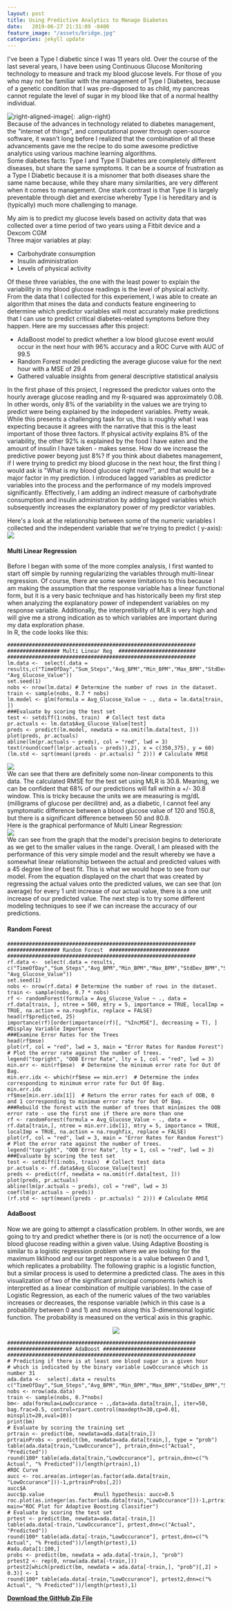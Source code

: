 ```yaml
---
layout: post
title: Using Predictive Analytics to Manage Diabetes
date:   2019-06-27 21:31:09 -0400
feature_image: "/assets/bridge.jpg"
categories: jekyll update
---
```


I've been a Type I diabetic since I was 11 years old. Over the course of the last several years, I have been using Continuous Glucose Monitoring technology to measure and track my blood glucose levels. For those of you who may not be familiar with the management of Type I Diabetes, because of a genetic condition that I was pre-disposed to as child, my pancreas cannot regulate the level of sugar in my blood like that of a normal healthy individual.  

![right-aligned-image](/assets/dexcom.png){: .align-right}   
Because of the advances in technology related to diabetes management, the "internet of things", and computational power through open-source software, it wasn't long before I realized that the combination of all these advancements gave me the recipe to do some awesome predictive analytics using various machine learning algorithms.   
Some diabetes facts: Type I and Type II Diabetes are completely different diseases, but share the same symptoms. It can be a source of frustration as a Type I Diabetic because it is a misnomer that both diseases share the same name because, while they share many similarities, are very different when it comes to management. One stark contrast is that Type II is largely preventable through diet and exercise whereby Type I is hereditary and is (typically) much more challenging to manage.  
 
My aim is to predict my glucose levels based on activity data that was collected over a time period of two years using a Fitbit device and a Dexcom CGM  
Three major variables at play:   
- Carbohydrate consumption  
- Insulin administration  
- Levels of physical activity  

Of these three variables, the one with the least power to explain the variability in my blood glucose readings is the level of physical activity. From the data that I collected for this experiement, I was able to create an algorithm that mines the data and conducts feature engineering to determine which predictor variables will most accurately make predictions that I can use to predict critical diabetes-related symptoms before they happen. Here are my successes after this project:  
- AdaBoost model to predict whether a low blood glucose event would occur in the next hour with 96% accuracy and a ROC Curve with AUC of 99.5
- Random Forest model predicting the average glucose value for the next hour with a MSE of 29.4
- Gathered valuable insights from general descriptive statistical analysis


In the first phase of this project, I regressed the predictor values onto the hourly average glucose reading and my R-squared was approximately 0.08. In other words, only 8% of the variability in the values we are trying to predict were being explained by the indepedent variables. Pretty weak. While this presents a challenging task for us, this is roughly what I was expecting because it agrees with the narrative that this is the least important of those three factors. If physical activity explains 8% of the variability, the other 92% is explained by the food I have eaten and the amount of insulin I have taken - makes sense. How do we increase the predictive power beyong just 8%? If you think about diabetes management, if I were trying to predict my blood glucose in the next hour, the first thing I would ask is "What is my blood glucose right now?", and that would be a major factor in my prediction. I introduced lagged variables as predictor variables into the process and the performance of my models improved significantly. Effectively, I am adding an indirect measure of carbohydrate consumption and insulin administration by adding lagged variables which subsequently increases the explanatory power of my predictor variables.  
  
Here's a look at the relationship between some of the numeric variables I collected and the independent variable that we're trying to predict ( y-axis):  
![](/assets/seaborn.jpg)

#### Multi Linear Regression
Before I began with some of the more complex analysis, I first wanted to start off simple by running regularizing the variables through multi-linear regression. Of course, there are some severe limitations to this because I am making the assumption that the response variable has a linear functional form, but it is a very basic technique and has historically been my first step when analyzing the explanatory power of independent variables on my response variable. Additionally, the interpretibility of MLR is very high and will give me a strong indication as to which variables are important during my data exploration phase.  
In R, the code looks like this:
```
#############################################################
################# Multi Linear Reg  #########################
#############################################################
lm.data <-  select(.data = results,c("TimeOfDay","Sum_Steps","Avg_BPM","Min_BPM","Max_BPM","StdDev_BPM","Sum_Calories_Burnt","Sum_Distance_Traveled","Std_Dev_Lag1","Avg_Glucose_Value_Lag_1","Calories_Burnt_Lag1","Avg_BPM_Lag1","LowOccurance_Lag1","HighOccurance_Lag1","BG_rate_of_change_Lag1","Max_BPM_Lag1", "Avg_Glucose_Value"))
set.seed(1)
nobs <- nrow(lm.data) # Determine the number of rows in the dataset.
train <- sample(nobs, 0.7 * nobs)  
lm.model <- glm(formula = Avg_Glucose_Value ~ ., data = lm.data[train, ])
###Evaluate by scoring the test set
test <- setdiff(1:nobs, train)  # Collect test data
pr.actuals <- lm.data$Avg_Glucose_Value[test]
preds <- predict(lm.model, newdata = na.omit(lm.data[test, ]))
plot(preds, pr.actuals)
abline(lm(pr.actuals ~ preds), col = "red", lwd = 3)
text(round(coef(lm(pr.actuals ~ preds)),2), x = c(350,375), y = 60)
(lm.std <- sqrt(mean((preds - pr.actuals) ^ 2))) # Calculate RMSE
```
![](/assets/MLRperform.jpg)  
We can see that there are definitely some non-linear components to this data. The calculated RMSE for the test set using MLR is 30.8. Meaning, we can be confident that 68% of our predictions will fall within a +/- 30.8 window. This is tricky because the units we are measuring is mg/dL (milligrams of glucose per decilitre) and, as a diabetic, I cannot feel any symptomatic difference between a blood glucose value of 120 and 150.8, but there is a significant difference between 50 and 80.8.  
Here is the graphical performance of Multi Linear Regression:  
![](/assets/MLR_predicted_actual.jpg)  
We can see from the graph that the model's precision begins to deteriorate as we get to the smaller values in the range. Overall, I am pleased with the performance of this very simple model and the result whereby we have a somewhat linear relationship between the actual and predicted values with a 45 degree line of best fit. This is what we would hope to see from our model. From the equation displayed on the chart that was created by regressing the actual values onto the predicted values, we can see that (on average) for every 1 unit increase of our actual value, there is a one unit increase of our predicted value. The next step is to try some different modeling techniques to see if we can increase the accuracy of our predictions.
  
#### Random Forest
```
#############################################################
################# Random Forest  ##########################
#############################################################
rf.data <-  select(.data = results, c("TimeOfDay","Sum_Steps","Avg_BPM","Min_BPM","Max_BPM","StdDev_BPM","Sum_Calories_Burnt","Sum_Distance_Traveled","Std_Dev_Lag1","Avg_Glucose_Value_Lag_1","Calories_Burnt_Lag1,"Avg_BPM_Lag1","LowOccurance_Lag1","HighOccurance_Lag1","BG_rate_of_change_Lag1","Max_BPM_Lag1", "Avg_Glucose_Value"))
set.seed(1)
nobs <- nrow(rf.data) # Determine the number of rows in the dataset.
train <- sample(nobs, 0.7 * nobs)  
rf <- randomForest(formula = Avg_Glucose_Value ~ ., data = rf.data[train, ], ntree = 500, mtry = 5, importance = TRUE, localImp = TRUE, na.action = na.roughfix, replace = FALSE)
head(rf$predicted, 25)
importance(rf)[order(importance(rf)[, "%IncMSE"], decreasing = T), ]  #Display Variable Importance   
###Examine Error Rates for the Trees
head(rf$mse)
plot(rf, col = "red", lwd = 3, main = "Error Rates for Random Forest")  # Plot the error rate against the number of trees.
legend("topright", "OOB Error Rate", lty = 1, col = "red", lwd = 3)
min.err <- min(rf$mse)  # Determine the minimum error rate for Out Of Bag.
min.err.idx <- which(rf$mse == min.err)  # Determine the index corresponding to minimum error rate for Out Of Bag.
min.err.idx
rf$mse[min.err.idx[1]]  # Return the error rates for each of OOB, 0 and 1 corresponding to minimum error rate for Out Of Bag.
###Rebuild the forest with the number of trees that minimizes the OOB error rate - use the first one if there are more than one
rf <- randomForest(formula = Avg_Glucose_Value ~ ., data = rf.data[train,], ntree = min.err.idx[1], mtry = 5, importance = TRUE, localImp = TRUE, na.action = na.roughfix, replace = FALSE)
plot(rf, col = "red", lwd = 3, main = "Error Rates for Random Forest")  # Plot the error rate against the number of trees.
legend("topright", "OOB Error Rate", lty = 1, col = "red", lwd = 3)
###Evaluate by scoring the test set
test <- setdiff(1:nobs, train)  # Collect test data
pr.actuals <- rf.data$Avg_Glucose_Value[test]
preds <- predict(rf, newdata = na.omit(rf.data[test, ]))
plot(preds, pr.actuals)
abline(lm(pr.actuals ~ preds), col = "red", lwd = 3)
coef(lm(pr.actuals ~ preds))
(rf.std <- sqrt(mean((preds - pr.actuals) ^ 2))) # Calculate RMSE
```
#### AdaBoost
Now we are going to attempt a classfication problem. In other words, we are going to try and predict whether there is (or is not) the occurrence of a low blood glucose reading within a given value. Using Adaptive Boosting is similar to a logistic regression problem where we are looking for the maximum liklihood and our target response is a value between 0 and 1, which replicates a probability. The following graphic is a logistic function, but a similar process is used to determine a predicted class. The axes in this visualization of two of the significant principal components (which is interpretted as a linear combination of multiple variables). In the case of Logistic Regression, as each of the numeric values of the two variables increases or decreases, the response variable (which in this case is a probability between 0 and 1) and moves along this 3-dimensional logistic function. The probability is measured on the vertical axis in this graphic.  
<p align="center"> 
<img src="/assets/logisticFunction.jpg">
</p>  

```
#############################################################
##################### AdaBoost ##############################
#############################################################
# Predicting if there is at least one blood sugar in a given hour
# which is indicated by the binary variable LowOccurance which is number 31
ada.data <-  select(.data = results c("TimeOfDay","Sum_Steps","Avg_BPM","Min_BPM","Max_BPM","StdDev_BPM","Sum_Calories_Burnt","Sum_Distance_Traveled","Std_Dev_Lag1","Avg_Glucose_Value_Lag_1","Calories_Burnt_Lag1","Avg_BPM_Lag1","LowOccurance_Lag1","HighOccurance_Lag1","BG_rate_of_change_Lag1","Max_BPM_Lag1","LowOccurance"))
nobs <- nrow(ada.data)
train <- sample(nobs, 0.7*nobs)
bm<- ada(formula=LowOccurance ~ .,data=ada.data[train,], iter=50, bag.frac=0.5, control=rpart.control(maxdepth=30,cp=0.01, minsplit=20,xval=10))
print(bm) 
# Evaluate by scoring the training set
prtrain <- predict(bm, newdata=ada.data[train,])
prtrainProbs <- predict(bm, newdata=ada.data[train,], type = "prob")
table(ada.data[train,"LowOccurance"], prtrain,dnn=c("Actual", "Predicted"))
round(100* table(ada.data[train,"LowOccurance"], prtrain,dnn=c("% Actual", "% Predicted"))/length(prtrain),1)
#ROC Curve
aucc <- roc.area(as.integer(as.factor(ada.data[train, "LowOccurance"]))-1,prtrainProbs[,2])
aucc$A
aucc$p.value                #null hypothesis: aucc=0.5 
roc.plot(as.integer(as.factor(ada.data[train,"LowOccurance"]))-1,prtrainProbs[,2], main="ROC Plot for Adaptive Boosting Classifier")
# Evaluate by scoring the test set
prtest <- predict(bm, newdata=ada.data[-train,])
table(ada.data[-train,"LowOccurance"], prtest,dnn=c("Actual", "Predicted"))
round(100* table(ada.data[-train,"LowOccurance"], prtest,dnn=c("% Actual", "% Predicted"))/length(prtest),1)
#ada.data[1:100,]
probs <- predict(bm, newdata = ada.data[-train,], "prob")
prtest2 <- rep(0, nrow(ada.data[-train,]))
prtest2[which(predict(bm, newdata = ada.data[-train,], "prob")[,2] > 0.3)] <- 1
round(100* table(ada.data[-train,"LowOccurance"], prtest2,dnn=c("% Actual", "% Predicted"))/length(prtest),1)
```
**[Download the GitHub Zip File](https://github.com/JBQuant/diabetes_project/archive/master.zip)**
